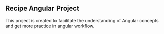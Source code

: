 ## Recipe Angular Project
This project is created to facilitate the understanding of Angular concepts and get more practice in angular workflow. 
